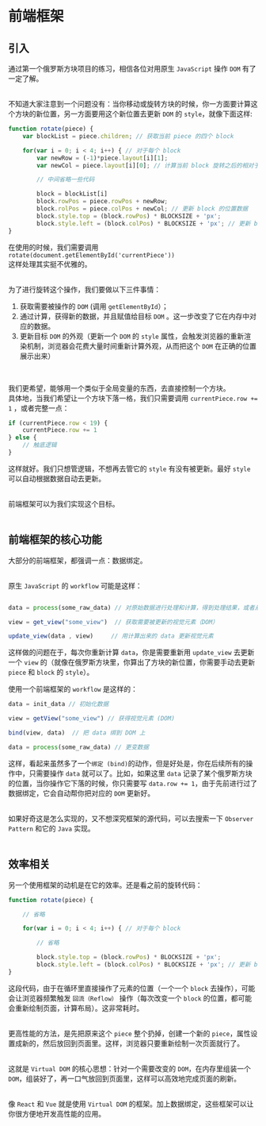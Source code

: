 # 前端框架

## 引入

通过第一个俄罗斯方块项目的练习，相信各位对用原生 `JavaScript` 操作 `DOM` 有了一定了解。  
<br>

不知道大家注意到一个问题没有：当你移动或旋转方块的时候，你一方面要计算这个方块的新位置，另一方面要用这个新位置去更新 `DOM` 的 `style`，就像下面这样:  
```javascript
function rotate(piece) {
    var blockList = piece.children; // 获取当前 piece 的四个 block

    for(var i = 0; i < 4; i++) { // 对于每个 block 
        var newRow = (-1)*piece.layout[i][1]; 
        var newCol = piece.layout[i][0]; // 计算当前 block 旋转之后的相对于 piece 的新位置

        // 中间省略一些代码

        block = blockList[i]
        block.rowPos = piece.rowPos + newRow;
        block.rolPos = piece.colPos + newCol; // 更新 block 的位置数据
        block.style.top = (block.rowPos) * BLOCKSIZE + 'px';
        block.style.left = (block.colPos) * BLOCKSIZE + 'px'; // 更新 block 在浏览器显示的位置
}


```
在使用的时候，我们需要调用`rotate(document.getElementById('currentPiece'))`  
这样处理其实挺不优雅的。  
<br>

为了进行旋转这个操作，我们要做以下三件事情：  
1. 获取需要被操作的 `DOM` (调用 `getElementById`）；  
2. 通过计算，获得新的数据，并且赋值给目标 `DOM` 。这一步改变了它在内存中对应的数据。  
3. 更新目标 `DOM` 的外观（更新一个 `DOM` 的 `style` 属性，会触发浏览器的重新渲染机制，浏览器会花费大量时间重新计算外观，从而把这个 `DOM` 在正确的位置展示出来）  
<br>

我们更希望，能够用一个类似于全局变量的东西，去直接控制一个方块。  
具体地，当我们希望让一个方块下落一格，我们只需要调用 `currentPiece.row += 1` ，或者完整一点：  
```javascript
if (currentPiece.row < 19) {
    currentPiece.row += 1
} else {
    // 触底逻辑
}
```
这样就好。我们只想管逻辑，不想再去管它的 `style` 有没有被更新。最好 `style` 可以自动根据数据自动去更新。  
<br>

前端框架可以为我们实现这个目标。  
<br>

## 前端框架的核心功能
大部分的前端框架，都强调一点：数据绑定。  
<br>

原生 `JavaScript` 的 `workflow` 可能是这样：  

```javascript

data = process(some_raw_data) // 对原始数据进行处理和计算，得到处理结果，或者从服务器上拿到数据

view = get_view("some_view")  // 获取需要被更新的视觉元素（DOM）

update_view(data , view)     // 用计算出来的 data 更新视觉元素

```
这样做的问题在于，每次你重新计算 `data`，你是需要重新用 `update_view` 去更新一个 `view` 的（就像在俄罗斯方块里，你算出了方块的新位置，你需要手动去更新 `piece` 和 `block` 的 `style`）。

使用一个前端框架的 `workflow` 是这样的：  

```javascript
data = init_data // 初始化数据

view = getView("some_view") // 获得视觉元素 (DOM)

bind(view, data)  // 把 data 绑到 DOM 上

data = process(some_raw_data) // 更变数据
```

这样，看起来虽然多了一个`绑定 (bind)`的动作，但是好处是，你在后续所有的操作中，只需要操作 `data` 就可以了。比如，如果这里 `data` 记录了某个俄罗斯方块的位置，当你操作它下落的时候，你只需要写 `data.row += 1`，由于先前进行过了数据绑定，它会自动帮你把对应的 `DOM` 更新好。  
<br>

如果好奇这是怎么实现的，又不想深究框架的源代码，可以去搜索一下 `Observer Pattern` 和它的 `Java` 实现。  
<br>

## 效率相关
另一个使用框架的动机是在它的效率。还是看之前的旋转代码：  

```javascript
function rotate(piece) {

    // 省略

    for(var i = 0; i < 4; i++) { // 对于每个 block 

        // 省略

        block.style.top = (block.rowPos) * BLOCKSIZE + 'px';
        block.style.left = (block.colPos) * BLOCKSIZE + 'px'; // 更新 block 在浏览器显示的位置
}
```
这段代码，由于在循环里直接操作了元素的位置（一个一个 `block` 去操作），可能会让浏览器频繁触发 `回流（Reflow）` 操作（每次改变一个 `block` 的位置，都可能会重新绘制页面，计算布局）。这非常耗时。  
<br>

更高性能的方法，是先把原来这个 `piece` 整个扔掉，创建一个新的 `piece`，属性设置成新的，然后放回到页面里。这样，浏览器只要重新绘制一次页面就行了。  
<br>

这就是 `Virtual DOM` 的核心思想：针对一个需要改变的 `DOM`，在内存里组装一个 `DOM`，组装好了，再一口气放回到页面里，这样可以高效地完成页面的刷新。  
<br>

像 `React` 和 `Vue` 就是使用 `Virtual DOM` 的框架。加上数据绑定，这些框架可以让你很方便地开发高性能的应用。  
<br>

